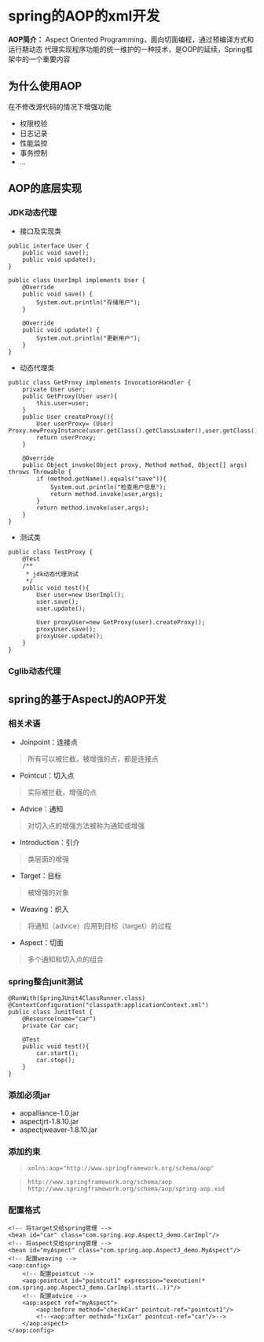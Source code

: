 # spring的AOP的xml开发
**AOP简介：** Aspect Oriented Programming，面向切面编程，通过预编译方式和运行期动态
代理实现程序功能的统一维护的一种技术，是OOP的延续，Spring框架中的一个重要内容
## 为什么使用AOP
在不修改源代码的情况下增强功能
+ 权限校验
+ 日志记录
+ 性能监控
+ 事务控制
+ ...
## AOP的底层实现

### JDK动态代理
+ 接口及实现类
```
public interface User {
    public void save();
    public void update();
}
```

```
public class UserImpl implements User {
    @Override
    public void save() {
        System.out.println("存储用户");
    }

    @Override
    public void update() {
        System.out.println("更新用户");
    }
}
```
+ 动态代理类
```
public class GetProxy implements InvocationHandler {
    private User user;
    public GetProxy(User user){
        this.user=user;
    }
    public User createProxy(){
        User userProxy= (User) Proxy.newProxyInstance(user.getClass().getClassLoader(),user.getClass().getInterfaces(),this);
        return userProxy;
    }

    @Override
    public Object invoke(Object proxy, Method method, Object[] args) throws Throwable {
        if (method.getName().equals("save")){
            System.out.println("检查用户信息");
            return method.invoke(user,args);
        }
        return method.invoke(user,args);
    }
}
```
+ 测试类
```
public class TestProxy {
    @Test
    /**
     * jdk动态代理测试
     */
    public void test(){
        User user=new UserImpl();
        user.save();
        user.update();

        User proxyUser=new GetProxy(user).createProxy();
        proxyUser.save();
        proxyUser.update();
    }
}
```

### Cglib动态代理

## spring的基于AspectJ的AOP开发

### 相关术语
+ Joinpoint：连接点
> 所有可以被拦截，被增强的点，都是连接点
+ Pointcut：切入点
> 实际被拦截，增强的点
+ Advice：通知
> 对切入点的增强方法被称为通知或增强
+ Introduction：引介
> 类层面的增强
+ Target：目标
> 被增强的对象
+ Weaving：织入
> 将通知（advice）应用到目标（target）的过程
+ Aspect：切面
> 多个通知和切入点的组合

### spring整合junit测试
```
@RunWith(SpringJUnit4ClassRunner.class)
@ContextConfiguration("classpath:applicationContext.xml")
public class JunitTest {
    @Resource(name="car")
    private Car car;

    @Test
    public void test(){
        car.start();
        car.stop();
    }
}
```
### 添加必须jar
+ aopalliance-1.0.jar
+ aspectjrt-1.8.10.jar
+ aspectjweaver-1.8.10.jar

### 添加约束
> `xmlns:aop="http://www.springframework.org/schema/aop"`

> ```
> http://www.springframework.org/schema/aop
> http://www.springframework.org/schema/aop/spring-aop.xsd
> ```

### 配置格式
```
<!-- 将target交给spring管理 -->
<bean id="car" class="com.spring.aop.AspectJ_demo.CarImpl"/>
<!-- 将aspect交给spring管理 -->
<bean id="myAspect" class="com.spring.aop.AspectJ_demo.MyAspect"/>
<!-- 配置weaving -->
<aop:config>
    <!-- 配置pointcut -->
    <aop:pointcut id="pointcut1" expression="execution(* com.spring.aop.AspectJ_demo.CarImpl.start(..))"/>
    <!-- 配置advice -->
    <aop:aspect ref="myAspect">
        <aop:before method="checkCar" pointcut-ref="pointcut1"/>
        <!--<aop:after method="fixCar" pointcut-ref="car"/>-->
    </aop:aspect>
</aop:config>
```



